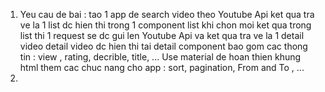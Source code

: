 1. Yeu cau de bai :
    tao 1 app de search video theo Youtube Api
    ket qua tra ve la 1 list dc hien thi trong 1 component list
    khi chon moi ket qua trong list thi 1 request se dc gui len Youtube Api va ket qua tra ve la 1 detail video
    detail video dc hien thi tai detail component bao gom cac thong tin : view , rating, decrible, title, ...
    Use material de hoan thien khung html
    them cac chuc nang cho app : sort, pagination, From and To , ...
2. 
    